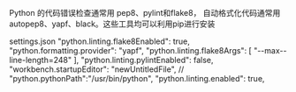 Python 的代码错误检查通常用 pep8、pylint和flake8，
自动格式化代码通常用 autopep8、yapf、black。这些工具均可以利用pip进行安装

settings.json
    "python.linting.flake8Enabled": true,
    "python.formatting.provider": "yapf",
    "python.linting.flake8Args": [
        "--max--line-length=248"
    ],
    "python.linting.pylintEnabled": false,
    "workbench.startupEditor": "newUntitledFile",
    // "python.pythonPath":"/usr/bin/python",
    "python.linting.enabled": true,